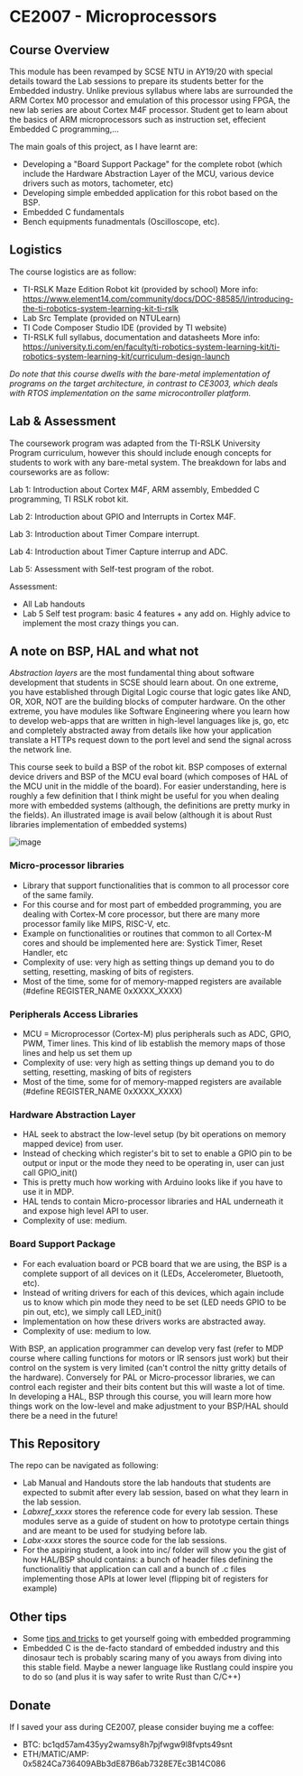 # CE2007 - Microprocessors

## Course Overview
This module has been revamped by SCSE NTU in AY19/20 with special details toward the Lab sessions to prepare its students better for the Embedded industry. Unlike previous syllabus where labs are surrounded the ARM Cortex M0 processor and emulation of this processor using FPGA, the new lab series are about Cortex M4F processor. Student get to learn about the basics of ARM microprocessors such as instruction set, effecient Embedded C programming,...

The main goals of this project, as I have learnt are:
- Developing a "Board Support Package" for the complete robot (which include the Hardware Abstraction Layer of the MCU, various device drivers such as motors, tachometer, etc)
- Developing simple embedded application for this robot based on the BSP.
- Embedded C fundamentals
- Bench equipments funadmentals (Oscilloscope, etc).

## Logistics
The course logistics are as follow:
+ TI-RSLK Maze Edition Robot kit (provided by school)
More info: https://www.element14.com/community/docs/DOC-88585/l/introducing-the-ti-robotics-system-learning-kit-ti-rslk
+ Lab Src Template (provided on NTULearn)
+ TI Code Composer Studio IDE (provided by TI website)
+ TI-RSLK full syllabus, documentation and datasheets
More info: https://university.ti.com/en/faculty/ti-robotics-system-learning-kit/ti-robotics-system-learning-kit/curriculum-design-launch

*Do note that this course dwells with the bare-metal implementation of programs on the target architecture, in contrast to CE3003, which deals with RTOS implementation on the same microcontroller platform.*

## Lab & Assessment
The coursework program was adapted from the TI-RSLK University Program curriculum, however this should include enough concepts for students to work with any bare-metal system. The breakdown for labs and courseworks are as follow:

Lab 1: Introduction about Cortex M4F, ARM assembly, Embedded C programming, TI RSLK robot kit.

Lab 2: Introduction about GPIO and Interrupts in Cortex M4F.

Lab 3: Introduction about Timer Compare interrupt.

Lab 4: Introduction about Timer Capture interrup and ADC.

Lab 5: Assessment with Self-test program of the robot.

Assessment:
- All Lab handouts
- Lab 5 Self test program: basic 4 features + any add on. Highly advice to implement the most crazy things you can.

## A note on BSP, HAL and what not
*Abstraction layers* are the most fundamental thing about software development that students in SCSE should learn about. On one extreme, you have established through Digital Logic course that logic gates like AND, OR, XOR, NOT are the building blocks of computer hardware. On the other extreme, you have modules like Software Engineering where you learn how to develop web-apps that are written in high-level languages like js, go, etc and completely abstracted away from details like how your application translate a HTTPs request down to the port level and send the signal across the network line.

This course seek to build a BSP of the robot kit. BSP composes of external device drivers and BSP of the MCU eval board (which composes of HAL of the MCU unit in the middle of the board). For easier understanding, here is roughly a few definition that I think might be useful for you when dealing more with embedded systems (although, the definitions are pretty murky in the fields). An illustrated image is avail below (although it is about Rust libraries implementation of embedded systems)

![image](https://user-images.githubusercontent.com/32509869/184795340-1974442d-3446-480f-a504-d0f957429b71.png)

### Micro-processor libraries
- Library that support functionalities that is common to all processor core of the same family.
- For this course and for most part of embedded programming, you are dealing with Cortex-M core processor, but there are many more processor family like MIPS, RISC-V, etc.
- Example on functionalities or routines that common to all Cortex-M cores and should be implemented here are: Systick Timer, Reset Handler, etc
- Complexity of use: very high as setting things up demand you to do setting, resetting, masking of bits of registers.
- Most of the time, some for of memory-mapped registers are available (#define REGISTER_NAME 0xXXXX_XXXX)

### Peripherals Access Libraries
- MCU = Microprocessor (Cortex-M) plus peripherals such as ADC, GPIO, PWM, Timer lines. This kind of lib establish the memory maps of those lines and help us set them up
- Complexity of use: very high as setting things up demand you to do setting, resetting, masking of bits of registers
- Most of the time, some for of memory-mapped registers are available (#define REGISTER_NAME 0xXXXX_XXXX)

### Hardware Abstraction Layer
- HAL seek to abstract the low-level setup (by bit operations on memory mapped device) from user. 
- Instead of checking which register's bit to set to enable a GPIO pin to be output or input or the mode they need to be operating in, user can just call GPIO_init()
- This is pretty much how working with Arduino looks like if you have to use it in MDP.
- HAL tends to contain Micro-processor libraries and HAL underneath it and expose high level API to user.
- Complexity of use: medium.

### Board Support Package
- For each evaluation board or PCB board that we are using, the BSP is a complete support of all devices on it (LEDs, Accelerometer, Bluetooth, etc).
- Instead of writing drivers for each of this devices, which again include us to know which pin mode they need to be set (LED needs GPIO to be pin out, etc), we simply call LED_init()
- Implementation on how these drivers works are abstracted away.
- Complexity of use: medium to low.

With BSP, an application programmer can develop very fast (refer to MDP course where calling functions for motors or IR sensors just work) but their control on the system is very limited (can't control the nitty gritty details of the hardware). Conversely for PAL or Micro-processor libraries, we can control each register and their bits content but this will waste a lot of time. In developing a HAL, BSP through this course, you will learn more how things work on the low-level and make adjustment to your BSP/HAL should there be a need in the future!

## This Repository
The repo can be navigated as following:
- Lab Manual and Handouts store the lab handouts that students are expected to submit after every lab session, based on what they learn in the lab session.
- *Labxref_xxxx* stores the reference code for every lab session. These modules serve as a guide of student on how to prototype certain things and are meant to be used for studying before lab.
- *Labx-xxxx* stores the source code for the lab sessions.
- For the aspiring student, a look into inc/ folder will show you the gist of how HAL/BSP should contains: a bunch of header files defining the functionalitiy that application can call and a bunch of .c files implementing those APIs at lower level (flipping bit of registers for example)

## Other tips
- Some [tips and tricks](./TIPS.md) to get yourself going with embedded programming
- Embedded C is the de-facto standard of embedded industry and this dinosaur tech is probably scaring many of you aways from diving into this stable field. Maybe a newer language like Rustlang could inspire you to do so (and plus it is way safer to write Rust than C/C++)

## Donate
If I saved your ass during CE2007, please consider buying me a coffee:
- BTC: bc1qd57am435yy2wamsy8h7pjfwgw9l8fvpts49snt
- ETH/MATIC/AMP: 0x5824Ca736409ABb3dE87B6ab7328E7Ec3B14C086


